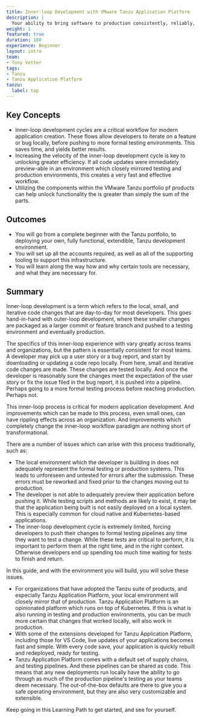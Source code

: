 ```yaml
---
title: Inner-loop Development with VMware Tanzu Application Platform
description: |
  Your ability to bring software to production consistently, reliably, and securely is the most critical component for bringing value to your customers. Here we explore the components that drive successful outcomes through mature software delivery practices.
weight: 1
featured: true
duration: 180
experience: Beginner
layout: intro
team:
- Tony Vetter
tags:
- Tanzu
- Tanzu Application Platform
tanzu:
  label: tap
---
```


## Key Concepts

- Inner-loop development cycles are a critical workflow for modern application creation. These flows allow developers to iterate on a feature or bug locally, before pushing to more formal testing environments. This saves time, and yields better results.
- Increasing the velocity of the inner-loop development cycle is key to unlocking greater efficiency. If all code updates were immediately preview-able in an environment which closely mirrored testing and production environments, this creates a very fast and effective workflow.
- Utilizing the components within the VMware Tanzu portfolio pf products can help unlock functionality the is greater than simply the sum of the parts.

## Outcomes

- You will go from a complete beginner with the Tanzu portfolio, to deploying your own, fully functional, extendible, Tanzu development environment.
- You will set up all the accounts required, as well as all of the supporting tooling to support this infrastructure. 
- You will learn along the way how and why certain tools are necessary, and what they are necessary for. 

## Summary

Inner-loop development is a term which refers to the local, small, and iterative code changes that are day-to-day for most developers. This goes hand-in-hand with outer-loop development, where these smaller changes are packaged as a larger commit or feature branch and pushed to a testing environment and eventually production. 

The specifics of this inner-loop experience with vary greatly across teams and organizations, but the pattern is essentially consistent for most teams. A developer may pick up a user story or a bug report, and start by downloading or updating a code repo locally. From here, small and iterative code changes are made. These changes are tested locally. And once the developer is reasonably sure the changes meet the expectation of the user story or fix the issue filed in the bug report, it is pushed into a pipeline. Perhaps going to a more formal testing process before reaching production. Perhaps not. 

This inner-loop process is critical for modern application development. And improvements which can be made to this process, even small ones, can have rippling effects across an organization. And improvements which completely change the inner-loop workflow paradigm are nothing short of transformational. 

There are a number of issues which can arise with this process traditionally, such as:

- The local environment which the developer is building in does not adequately represent the formal testing or production systems. This leads to unforeseen and untested for errors after the submission. These errors must be reworked and fixed prior to the changes moving out to production. 
- The developer is not able to adequately preview their application before pushing it. While testing scripts and methods are likely to exist, it may be that the application being built is not easily deployed on a local system. This is especially common for cloud native and Kubernetes-based applications.
- The inner-loop development cycle is extremely limited, forcing developers to push their changes to formal testing pipelines any time they want to test a change. While these tests are critical to perform, it is important to perform them at the right time, and in the right context. Otherwise developers end up spending too much time waiting for tests to finish and return.

In this guide, and with the environment you will build, you will solve these issues.

- For organizations that have adopted the Tanzu suite of products, and especially Tanzu Application Platform, your local environment will closely mirror that of production. Tanzu Application Platform is an opinionated platform which runs on top of Kubernetes. If this is what is also running in testing and production environments, you can be much more certain that changes that worked locally, will also work in production. 
- With some of the extensions developed for Tanzu Application Platform, including those for VS Code, live updates of your applications becomes fast and simple. With every code save, your application is quickly rebuilt and redeployed, ready for testing.
- Tanzu Application Platform comes with a default set of supply chains, and testing pipelines. And these pipelines can be shared as code. This means that any new deployments run locally have the ability to go through as much of the production pipeline's testing as your teams deem necessary. The out-of-the-box defaults are there to give you a safe operating environment, but they are also very customizable and extensible. 

Keep going in this Learning Path to get started, and see for yourself. 
